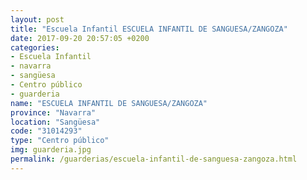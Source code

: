 ```yaml
---
layout: post
title: "Escuela Infantil ESCUELA INFANTIL DE SANGUESA/ZANGOZA"
date: 2017-09-20 20:57:05 +0200
categories:
- Escuela Infantil
- navarra
- sangüesa
- Centro público
- guarderia
name: "ESCUELA INFANTIL DE SANGUESA/ZANGOZA"
province: "Navarra"
location: "Sangüesa"
code: "31014293"
type: "Centro público"
img: guarderia.jpg
permalink: /guarderias/escuela-infantil-de-sanguesa-zangoza.html
---
```

